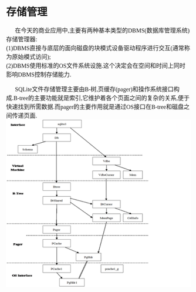 # 存储管理
<font face="微软雅黑" size="3px">

&nbsp;&nbsp;&nbsp;&nbsp;&nbsp;&nbsp;在今天的商业应用中,主要有两种基本类型的DBMS(数据库管理系统)存储管理器:
<br>(1)DBMS直接与底层的面向磁盘的块模式设备驱动程序进行交互(通常称为原始模式访问);
<br>(2)DBMS使用标准的OS文件系统设施.这个决定会在空间和时间上同时影响DBMS控制存储能力.<br>

&nbsp;&nbsp;&nbsp;&nbsp;&nbsp;&nbsp;SQLite文件存储管理主要由B-树,页缓存(pager)和操作系统接口构成.B-tree的主要功能就是索引,它维护着各个页面之间的复杂的关系,便于快速找到所需数据.而pager的主要作用就是通过OS接口在B-tree和磁盘之间传递页面.
<img src = "2G6.png">

